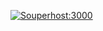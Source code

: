 [![Souperhost:3000](https://circleci.com/gh/Krak-O-Lantern/photoGallery-service.svg?style=shield)](https://circleci.com/gh/Krak-O-Lantern/photoGallery-service)

